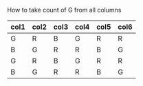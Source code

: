 How to take count of G from all columns

| col1 | col2 | col3 | col4 | col5 | col6 |
|------|------|------|------|------|------|
|   G  |   R  |   B  |   G  |   R  |   R  |
|   B  |   G  |   R  |   R  |   B  |   G  |
|   G  |   R  |   B  |   G  |   R  |   R  |
|   B  |   G  |   R  |   R  |   B  |   G  |
